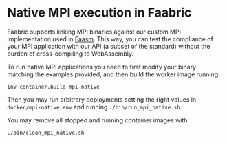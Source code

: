 # Native MPI execution in Faabric

Faabric supports linking MPI binaries against our custom MPI implementation
used in [Faasm](https://github.com/faasm/faasm). This way, you can test the
compliance of your MPI application with our API (a subset of the standard)
without the burden of cross-compiling to WebAssembly.

To run native MPI applications you need to first modify your binary matching
the examples provided, and then build the worker image running:
```
inv container.build-mpi-native
```

Then you may run arbitrary deployments setting the right values in
`docker/mpi-native.env` and running `./bin/run_mpi_native.sh`.

You may remove all stopped and running container images with:
```bash
./bin/clean_mpi_native.sh
```
